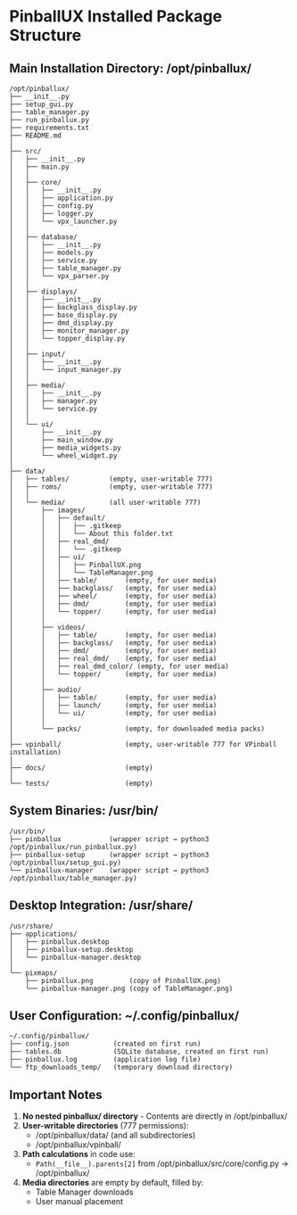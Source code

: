 # PinballUX Installed Package Structure

## Main Installation Directory: /opt/pinballux/

```
/opt/pinballux/
├── __init__.py
├── setup_gui.py
├── table_manager.py
├── run_pinballux.py
├── requirements.txt
├── README.md
│
├── src/
│   ├── __init__.py
│   ├── main.py
│   │
│   ├── core/
│   │   ├── __init__.py
│   │   ├── application.py
│   │   ├── config.py
│   │   ├── logger.py
│   │   └── vpx_launcher.py
│   │
│   ├── database/
│   │   ├── __init__.py
│   │   ├── models.py
│   │   ├── service.py
│   │   ├── table_manager.py
│   │   └── vpx_parser.py
│   │
│   ├── displays/
│   │   ├── __init__.py
│   │   ├── backglass_display.py
│   │   ├── base_display.py
│   │   ├── dmd_display.py
│   │   ├── monitor_manager.py
│   │   └── topper_display.py
│   │
│   ├── input/
│   │   ├── __init__.py
│   │   └── input_manager.py
│   │
│   ├── media/
│   │   ├── __init__.py
│   │   ├── manager.py
│   │   └── service.py
│   │
│   └── ui/
│       ├── __init__.py
│       ├── main_window.py
│       ├── media_widgets.py
│       └── wheel_widget.py
│
├── data/
│   ├── tables/          (empty, user-writable 777)
│   ├── roms/            (empty, user-writable 777)
│   │
│   └── media/           (all user-writable 777)
│       ├── images/
│       │   ├── default/
│       │   │   ├── .gitkeep
│       │   │   └── About this folder.txt
│       │   ├── real_dmd/
│       │   │   └── .gitkeep
│       │   ├── ui/
│       │   │   ├── PinballUX.png
│       │   │   └── TableManager.png
│       │   ├── table/       (empty, for user media)
│       │   ├── backglass/   (empty, for user media)
│       │   ├── wheel/       (empty, for user media)
│       │   ├── dmd/         (empty, for user media)
│       │   └── topper/      (empty, for user media)
│       │
│       ├── videos/
│       │   ├── table/       (empty, for user media)
│       │   ├── backglass/   (empty, for user media)
│       │   ├── dmd/         (empty, for user media)
│       │   ├── real_dmd/    (empty, for user media)
│       │   ├── real_dmd_color/ (empty, for user media)
│       │   └── topper/      (empty, for user media)
│       │
│       ├── audio/
│       │   ├── table/       (empty, for user media)
│       │   ├── launch/      (empty, for user media)
│       │   └── ui/          (empty, for user media)
│       │
│       └── packs/           (empty, for downloaded media packs)
│
├── vpinball/                (empty, user-writable 777 for VPinball installation)
│
├── docs/                    (empty)
│
└── tests/                   (empty)
```

## System Binaries: /usr/bin/

```
/usr/bin/
├── pinballux            (wrapper script → python3 /opt/pinballux/run_pinballux.py)
├── pinballux-setup      (wrapper script → python3 /opt/pinballux/setup_gui.py)
└── pinballux-manager    (wrapper script → python3 /opt/pinballux/table_manager.py)
```

## Desktop Integration: /usr/share/

```
/usr/share/
├── applications/
│   ├── pinballux.desktop
│   ├── pinballux-setup.desktop
│   └── pinballux-manager.desktop
│
└── pixmaps/
    ├── pinballux.png         (copy of PinballUX.png)
    └── pinballux-manager.png (copy of TableManager.png)
```

## User Configuration: ~/.config/pinballux/

```
~/.config/pinballux/
├── config.json           (created on first run)
├── tables.db             (SQLite database, created on first run)
├── pinballux.log         (application log file)
└── ftp_downloads_temp/   (temporary download directory)
```

## Important Notes

1. **No nested pinballux/ directory** - Contents are directly in /opt/pinballux/
2. **User-writable directories** (777 permissions):
   - /opt/pinballux/data/ (and all subdirectories)
   - /opt/pinballux/vpinball/
3. **Path calculations** in code use:
   - `Path(__file__).parents[2]` from /opt/pinballux/src/core/config.py → /opt/pinballux/
4. **Media directories** are empty by default, filled by:
   - Table Manager downloads
   - User manual placement
